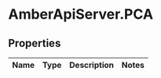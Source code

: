 # AmberApiServer.PCA

## Properties
Name | Type | Description | Notes
------------ | ------------- | ------------- | -------------
